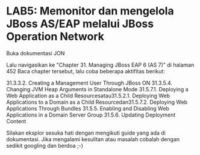 # LAB5: Memonitor dan mengelola JBoss AS/EAP melalui JBoss Operation Network

Buka dokumentasi JON

Lalu navigasikan ke "Chapter 31. Managing JBoss EAP 6 (AS 7)" di halaman 452
Baca chapter tersebut, lalu coba beberapa aktifitas berikut:

31.3.3.2. Creating a Management User Through JBoss ON
31.3.5.4. Changing JVM Heap Arguments in Standalone Mode
31.5.7.1. Deploying a Web Application as a Child Resourcesatau31.5.2.1. Deploying Web Applications to a Domain as a Child Resourcedan31.5.7.2. Deploying Web Applications Through Bundles
31.5.5. Enabling and Disabling Web Applications in a Domain Server Group
31.5.6. Updating Deployment Content

Silakan eksplor sesuka hati dengan mengikuti guide yang ada di dokumentasi.
Jika mengalami kesulitan atau masalah cobalah dengan sedikit googling dan berdoa ;-)
